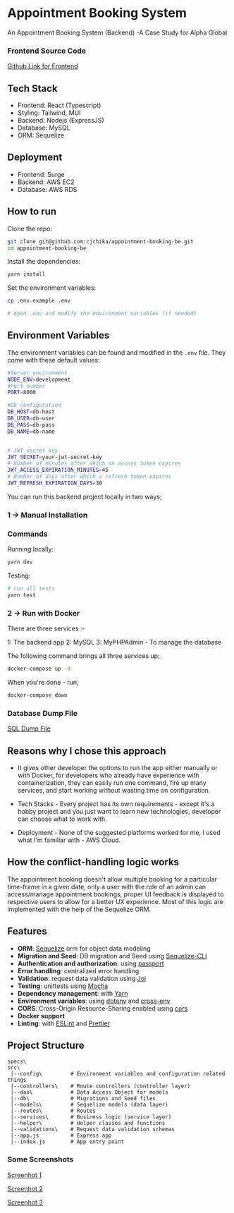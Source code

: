 # Appointment Booking System

An Appointment Booking System (Backend) -A  Case Study for Alpha Global

### Frontend Source Code
[Github Link for Frontend](https://github.com/cjchika/appointment-booking-fe)

## Tech Stack
- Frontend: React (Typescript)
- Styling: Tailwind, MUI
- Backend: Nodejs (ExpressJS)
- Database: MySQL
- ORM: Sequelize

## Deployment
- Frontend: Surge
- Backend: AWS EC2
- Database: AWS RDS

## How to run

Clone the repo:

```bash
git clone git@github.com:cjchika/appointment-booking-be.git
cd appointment-booking-be
```

Install the dependencies:

```bash
yarn install
```

Set the environment variables:

```bash
cp .env.example .env

# open .env and modify the environment variables (if needed)
```

## Environment Variables

The environment variables can be found and modified in the `.env` file. They come with these default values:

```bash
#Server environment
NODE_ENV=development
#Port number
PORT=8000

#Db configuration
DB_HOST=db-host
DB_USER=db-user
DB_PASS=db-pass
DB_NAME=db-name


# JWT secret key
JWT_SECRET=your-jwt-secret-key
# Number of minutes after which an access token expires
JWT_ACCESS_EXPIRATION_MINUTES=45
# Number of days after which a refresh token expires
JWT_REFRESH_EXPIRATION_DAYS=30

```

You can run this backend project locally in two ways;

### 1 -> Manual Installation

### Commands

Running locally:

```bash
yarn dev
```

Testing:

```bash
# run all tests
yarn test

```

### 2 -> Run with Docker

There are three services :-

1: The backend app
2: MySQL
3: MyPHPAdmin - To manage the database

The following command brings all three services up;

```bash
docker-compose up -d
```

When you're done - run;

```bash
docker-compose down
```

### Database Dump File
[SQL Dump File](https://github.com/cjchika/appointment-booking-be/blob/main/bookingdb.sql)

## Reasons why I chose this approach
- It gives other developer the options to run the app either manually or with Docker, for developers who already have experience with containerization, they can easily run one command, fire up many services, and start working without wasting time on configuration.

- Tech Stacks - Every project has its own requirements - except it's a hobby project and you just want to learn new technologies, developer can choose what to work with.

- Deployment - None of the suggested platforms worked for me, I used what I'm familiar with - AWS Cloud.

## How the conflict-handling logic works
The appointment booking doesn't allow multiple booking for a particular time-frame in a given date, only a user with the role of an admin can access/manage appointment bookings, proper UI feedback is displayed to respective users to allow for a better UX experience. Most of this logic are implemented with the help of the Sequelize ORM.


## Features

- **ORM**: [Sequelize](https://sequelize.org/)  orm for object data modeling
- **Migration and Seed**: DB migration and Seed using [Sequelize-CLI](https://github.com/sequelize/cli)
- **Authentication and authorization**: using [passport](http://www.passportjs.org)
- **Error handling**: centralized error handling
- **Validation**: request data validation using [Joi](https://github.com/hapijs/joi)
- **Testing**: unittests using [Mocha](https://mochajs.org/)
- **Dependency management**: with [Yarn](https://yarnpkg.com)
- **Environment variables**: using [dotenv](https://github.com/motdotla/dotenv) and [cross-env](https://github.com/kentcdodds/cross-env#readme)
- **CORS**: Cross-Origin Resource-Sharing enabled using [cors](https://github.com/expressjs/cors)
- **Docker support**
- **Linting**: with [ESLint](https://eslint.org) and [Prettier](https://prettier.io)


## Project Structure

```
specs\
src\
 |--config\         # Environment variables and configuration related things
 |--controllers\    # Route controllers (controller layer)
 |--dao\            # Data Access Object for models
 |--db\             # Migrations and Seed files
 |--models\         # Sequelize models (data layer)
 |--routes\         # Routes
 |--services\       # Business logic (service layer)
 |--helper\         # Helper classes and functions
 |--validations\    # Request data validation schemas
 |--app.js          # Express app
 |--index.js        # App entry point
```

### Some Screenshots
[Screenhot 1](https://github.com/cjchika/appointment-booking-be/blob/main/src/screenshots/SC1.png)

[Screenhot 2](https://github.com/cjchika/appointment-booking-be/blob/main/src/screenshots/SC2.png)

[Screenhot 3](https://github.com/cjchika/appointment-booking-be/blob/main/src/screenshots/SC3.png)